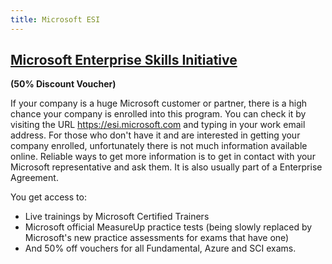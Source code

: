 ```yaml
---
title: Microsoft ESI
---
```


## [Microsoft Enterprise Skills Initiative](https://esi.microsoft.com/) 
**(50% Discount Voucher)**

If your company is a huge Microsoft customer or partner, there is a high chance your company is enrolled into this program. You can check it by visiting the URL https://esi.microsoft.com and typing in your work email address. 
For those who don't have it and are interested in getting your company enrolled, unfortunately there is not much information available online. Reliable ways to get more information is to get in contact with your Microsoft representative and ask them. It is also usually part of a Enterprise Agreement.

You get access to:
- Live trainings by Microsoft Certified Trainers
- Microsoft official MeasureUp practice tests (being slowly replaced by Microsoft's new practice assessments for exams that have one)
- And 50% off vouchers for all Fundamental, Azure and SCI exams.
